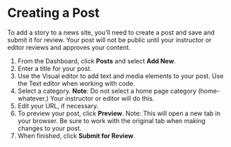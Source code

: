 # Creating a Post

To add a story to a news site, you'll need to create a post and save and submit it for review. Your post will not be public until your instructor or editor reviews and approves your content.

1. From the Dashboard, click **Posts** and select **Add New**. 
2. Enter a title for your post.
3. Use the Visual editor to add text and media elements to your post. Use the Text editor when working with code.
4. Select a category. **Note**: Do not select a home page category (home-whatever.) Your instructor or editor will do this. 
5. Edit your URL, if necessary. 
5. To preview your post, click **Preview**. Note: This will open a new tab in your browser. Be sure to work with the original tab when making changes to your post.
5. When finished, click **Submit for Review**. 
